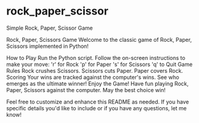 # rock_paper_scissor
Simple Rock, Paper, Scissor Game 

Rock, Paper, Scissors Game
Welcome to the classic game of Rock, Paper, Scissors implemented in Python!

How to Play
Run the Python script.
Follow the on-screen instructions to make your move:
'r' for Rock
'p' for Paper
's' for Scissors
'q' to Quit
Game Rules
Rock crushes Scissors.
Scissors cuts Paper.
Paper covers Rock.
Scoring
Your wins are tracked against the computer's wins.
See who emerges as the ultimate winner!
Enjoy the Game!
Have fun playing Rock, Paper, Scissors against the computer. May the best choice win!

Feel free to customize and enhance this README as needed. If you have specific details you'd like to include or if you have any questions, let me know!
